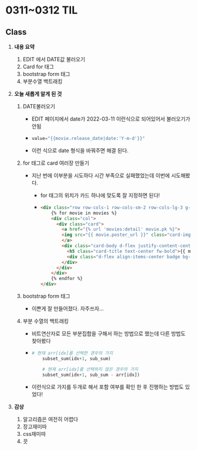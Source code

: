 # 0311~0312 TIL

## Class

 1. **내용 요약**

    1. EDIT 에서 DATE값 불러오기
    1. Card for 태그
    1. bootstrap form 태그
    1. 부분수열 백트래킹

 2. **오늘 새롭게 알게 된 것**

    1. DATE불러오기

         * EDIT 페이지에서 date가 2022-03-11 이런식으로 되어있어서 불러오기가 안됨

         * ```python
           value="{{movie.release_date|date:'Y-m-d'}}"
           ```
           
         * 이런 식으로 date 형식을 바꿔주면 해결 된다.

    2. for 태그로 card 여러장 만들기

         * 지난 번에 이부분을 시도하다 시간 부족으로 실패했었는데 이번에 시도해봤다.

           * for 태그의 위치가 카드 하나에 맞도록 잘 지정하면 된다!

           * ```html
             <div class="row row-cols-1 row-cols-sm-2 row-cols-lg-3 g-4">
                 {% for movie in movies %}
                 <div class="col">
                   <div class="card">
                     <a href="{% url 'movies:detail' movie.pk %}">
                     <img src="{{ movie.poster_url }}" class="card-img-top" alt="{{ movie.title }}">
                     </a>
                     <div class="card-body d-flex justify-content-center ">
                       <h5 class="card-title text-center fw-bold">{{ movie.title }}</h5>
                       <div class="d-flex align-items-center badge bg-dark text-light mx-3">{{ movie.score }}</div>
                     </div>
                   </div>
                 </div>
                 {% endfor %}
             </div>
             ```

    3. bootstrap form 태그

         * 이쁜게 잘 만들어졌다. 자주쓰자...

    4. 부분 수열의 백트래킹

         * 비트연산자로 모든 부분집합을 구해서 하는 방법으로 했는데 다른 방법도 찾아봤다

         * ```python
           # 현재 arr[idx]를 선택한 경우의 가지
               subset_sum(idx+1, sub_sum)
           
               # 현재 arr[idx]를 선택하지 않은 경우의 가지
               subset_sum(idx+1, sub_sum - arr[idx])
           ```

         * 이런식으로 가지를 두개로 해서 포함 여부를 확인 한 후 진행하는 방법도 있었다!

 3. **감상**

     1. 알고리즘은 여전히 어렵다
     1. 장고재미따
     1. css재미따
     1. 끗

